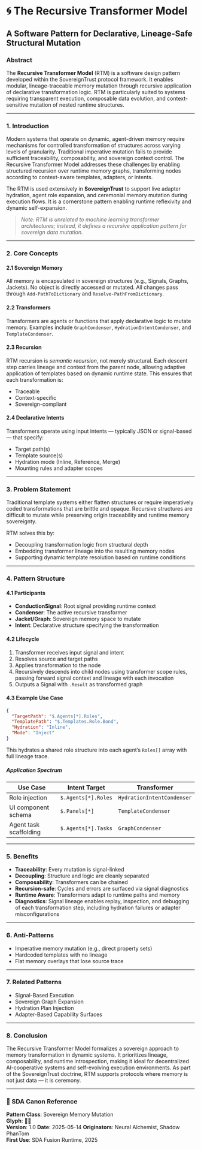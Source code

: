 # 🌀 The Recursive Transformer Model

## A Software Pattern for Declarative, Lineage-Safe Structural Mutation

### Abstract

The **Recursive Transformer Model** (RTM) is a software design pattern developed within the SovereignTrust protocol framework. It enables modular, lineage-traceable memory mutation through recursive application of declarative transformation logic. RTM is particularly suited to systems requiring transparent execution, composable data evolution, and context-sensitive mutation of nested runtime structures.

---

### 1. Introduction

Modern systems that operate on dynamic, agent-driven memory require mechanisms for controlled transformation of structures across varying levels of granularity. Traditional imperative mutation fails to provide sufficient traceability, composability, and sovereign context control. The Recursive Transformer Model addresses these challenges by enabling structured recursion over runtime memory graphs, transforming nodes according to context-aware templates, adapters, or intents.

The RTM is used extensively in **SovereignTrust** to support live adapter hydration, agent role expansion, and ceremonial memory mutation during execution flows. It is a cornerstone pattern enabling runtime reflexivity and dynamic self-expansion.

> *Note: RTM is unrelated to machine learning transformer architectures; instead, it defines a recursive application pattern for sovereign data mutation.*

---

### 2. Core Concepts

#### 2.1 Sovereign Memory

All memory is encapsulated in sovereign structures (e.g., Signals, Graphs, Jackets). No object is directly accessed or mutated. All changes pass through `Add-PathToDictionary` and `Resolve-PathFromDictionary`.

#### 2.2 Transformers

Transformers are agents or functions that apply declarative logic to mutate memory. Examples include `GraphCondenser`, `HydrationIntentCondenser`, and `TemplateCondenser`.

#### 2.3 Recursion

RTM recursion is *semantic recursion*, not merely structural. Each descent step carries lineage and context from the parent node, allowing adaptive application of templates based on dynamic runtime state. This ensures that each transformation is:

* Traceable  
* Context-specific  
* Sovereign-compliant

#### 2.4 Declarative Intents

Transformers operate using input intents — typically JSON or signal-based — that specify:

* Target path(s)  
* Template source(s)  
* Hydration mode (Inline, Reference, Merge)  
* Mounting rules and adapter scopes

---

### 3. Problem Statement

Traditional template systems either flatten structures or require imperatively coded transformations that are brittle and opaque. Recursive structures are difficult to mutate while preserving origin traceability and runtime memory sovereignty.

RTM solves this by:

* Decoupling transformation logic from structural depth  
* Embedding transformer lineage into the resulting memory nodes  
* Supporting dynamic template resolution based on runtime conditions

---

### 4. Pattern Structure

#### 4.1 Participants

* **ConductionSignal**: Root signal providing runtime context  
* **Condenser**: The active recursive transformer  
* **Jacket/Graph**: Sovereign memory space to mutate  
* **Intent**: Declarative structure specifying the transformation

#### 4.2 Lifecycle

1. Transformer receives input signal and intent  
2. Resolves source and target paths  
3. Applies transformation to the node  
4. Recursively descends into child nodes using transformer scope rules, passing forward signal context and lineage with each invocation  
5. Outputs a Signal with `.Result` as transformed graph

#### 4.3 Example Use Case

```json
{
  "TargetPath": "$.Agents[*].Roles",
  "TemplatePath": "$.Templates.Role.Bond",
  "Hydration": "Inline",
  "Mode": "Inject"
}
```

This hydrates a shared role structure into each agent’s `Roles[]` array with full lineage trace.

##### Application Spectrum

| Use Case                | Intent Target         | Transformer              |
|-------------------------|------------------------|---------------------------|
| Role injection          | `$.Agents[*].Roles`    | `HydrationIntentCondenser` |
| UI component schema     | `$.Panels[*]`          | `TemplateCondenser`       |
| Agent task scaffolding  | `$.Agents[*].Tasks`    | `GraphCondenser`          |

---

### 5. Benefits

* **Traceability**: Every mutation is signal-linked  
* **Decoupling**: Structure and logic are cleanly separated  
* **Composability**: Transformers can be chained  
* **Recursion-safe**: Cycles and errors are surfaced via signal diagnostics  
* **Runtime Aware**: Transformers adapt to runtime paths and memory  
* **Diagnostics**: Signal lineage enables replay, inspection, and debugging of each transformation step, including hydration failures or adapter misconfigurations

---

### 6. Anti-Patterns

* Imperative memory mutation (e.g., direct property sets)  
* Hardcoded templates with no lineage  
* Flat memory overlays that lose source trace

---

### 7. Related Patterns

* Signal-Based Execution  
* Sovereign Graph Expansion  
* Hydration Plan Injection  
* Adapter-Based Capability Surfaces

---

### 8. Conclusion

The Recursive Transformer Model formalizes a sovereign approach to memory transformation in dynamic systems. It prioritizes lineage, composability, and runtime introspection, making it ideal for decentralized AI-cooperative systems and self-evolving execution environments. As part of the SovereignTrust doctrine, RTM supports protocols where memory is not just data — it is ceremony.

---

### 🔖 SDA Canon Reference

**Pattern Class**: Sovereign Memory Mutation  
**Glyph**: 🔁🧠  
**Version**: 1.0
**Date**: 2025-05-14
**Originators**: Neural Alchemist, Shadow PhanTom  
**First Use**: SDA Fusion Runtime, 2025
